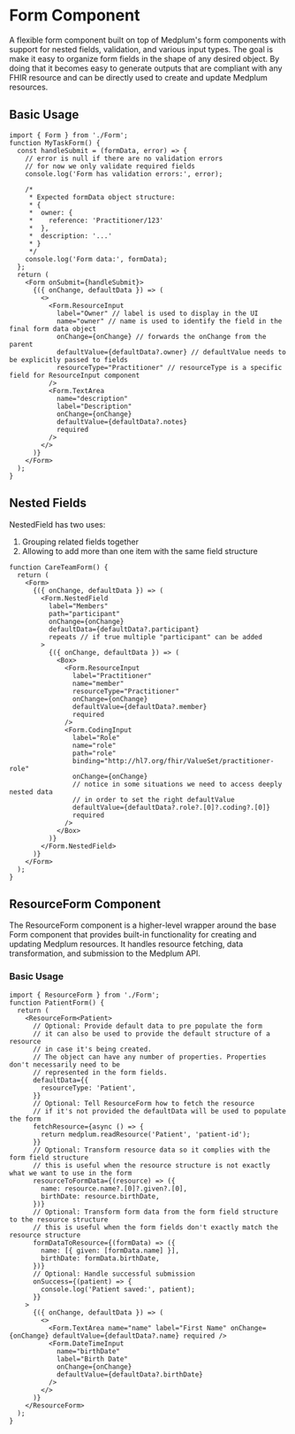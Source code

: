 # Form Component

A flexible form component built on top of Medplum's form components with support for nested fields, validation, and various input types.
The goal is make it easy to organize form fields in the shape of any desired object. By doing that it becomes easy to generate outputs
that are compliant with any FHIR resource and can be directly used to create and update Medplum resources.

## Basic Usage

```tsx
import { Form } from './Form';
function MyTaskForm() {
  const handleSubmit = (formData, error) => {
    // error is null if there are no validation errors
    // for now we only validate required fields
    console.log('Form has validation errors:', error);

    /*
     * Expected formData object structure:
     * {
     *  owner: {
     *    reference: 'Practitioner/123'
     *  },
     *  description: '...'
     * }
     */
    console.log('Form data:', formData);
  };
  return (
    <Form onSubmit={handleSubmit}>
      {({ onChange, defaultData }) => (
        <>
          <Form.ResourceInput
            label="Owner" // label is used to display in the UI
            name="owner" // name is used to identify the field in the final form data object
            onChange={onChange} // forwards the onChange from the parent
            defaultValue={defaultData?.owner} // defaultValue needs to be explicitly passed to fields
            resourceType="Practitioner" // resourceType is a specific field for ResourceInput component
          />
          <Form.TextArea
            name="description"
            label="Description"
            onChange={onChange}
            defaultValue={defaultData?.notes}
            required
          />
        </>
      )}
    </Form>
  );
}
```

## Nested Fields

NestedField has two uses:

1. Grouping related fields together
2. Allowing to add more than one item with the same field structure

```tsx
function CareTeamForm() {
  return (
    <Form>
      {({ onChange, defaultData }) => (
        <Form.NestedField
          label="Members"
          path="participant"
          onChange={onChange}
          defaultData={defaultData?.participant}
          repeats // if true multiple "participant" can be added
        >
          {({ onChange, defaultData }) => (
            <Box>
              <Form.ResourceInput
                label="Practitioner"
                name="member"
                resourceType="Practitioner"
                onChange={onChange}
                defaultValue={defaultData?.member}
                required
              />
              <Form.CodingInput
                label="Role"
                name="role"
                path="role"
                binding="http://hl7.org/fhir/ValueSet/practitioner-role"
                onChange={onChange}
                // notice in some situations we need to access deeply nested data
                // in order to set the right defaultValue
                defaultValue={defaultData?.role?.[0]?.coding?.[0]}
                required
              />
            </Box>
          )}
        </Form.NestedField>
      )}
    </Form>
  );
}
```

## ResourceForm Component

The ResourceForm component is a higher-level wrapper around the base Form component that provides built-in functionality for creating and updating Medplum resources. It handles resource fetching, data transformation, and submission to the Medplum API.

### Basic Usage

```tsx
import { ResourceForm } from './Form';
function PatientForm() {
  return (
    <ResourceForm<Patient>
      // Optional: Provide default data to pre populate the form
      // it can also be used to provide the default structure of a resource
      // in case it's being created.
      // The object can have any number of properties. Properties don't necessarily need to be
      // represented in the form fields.
      defaultData={{
        resourceType: 'Patient',
      }}
      // Optional: Tell ResourceForm how to fetch the resource
      // if it's not provided the defaultData will be used to populate the form
      fetchResource={async () => {
        return medplum.readResource('Patient', 'patient-id');
      }}
      // Optional: Transform resource data so it complies with the form field structure
      // this is useful when the resource structure is not exactly what we want to use in the form
      resourceToFormData={(resource) => ({
        name: resource.name?.[0]?.given?.[0],
        birthDate: resource.birthDate,
      })}
      // Optional: Transform form data from the form field structure to the resource structure
      // this is useful when the form fields don't exactly match the resource structure
      formDataToResource={(formData) => ({
        name: [{ given: [formData.name] }],
        birthDate: formData.birthDate,
      })}
      // Optional: Handle successful submission
      onSuccess={(patient) => {
        console.log('Patient saved:', patient);
      }}
    >
      {({ onChange, defaultData }) => (
        <>
          <Form.TextArea name="name" label="First Name" onChange={onChange} defaultValue={defaultData?.name} required />
          <Form.DateTimeInput
            name="birthDate"
            label="Birth Date"
            onChange={onChange}
            defaultValue={defaultData?.birthDate}
          />
        </>
      )}
    </ResourceForm>
  );
}
```
